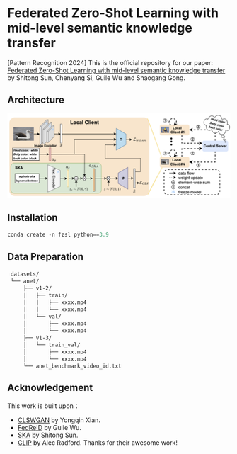 # Federated Zero-Shot Learning with mid-level semantic knowledge transfer
[Pattern Recognition 2024] This is the official repository for our paper: [Federated Zero-Shot Learning with mid-level semantic knowledge transfer](https://www.sciencedirect.com/science/article/pii/S0031320324005752) by Shitong Sun, Chenyang Si, Guile Wu and Shaogang Gong.

## Architecture 
![FZSL Model](./images/model.png "Model Architecture")

## Installation
 ```python
conda create -n fzsl python==3.9
 ```

## Data Preparation
   ```
    datasets/
    └── anet/
        ├── v1-2/
        │   ├── train/
        │   │   ├── xxxx.mp4
        │   │   └── xxxx.mp4
        │   └── val/
        │       ├── xxxx.mp4
        │       └── xxxx.mp4
        ├── v1-3/
        │   └── train_val/
        │       ├── xxxx.mp4
        │       └── xxxx.mp4
        └── anet_benchmark_video_id.txt
  ```

## Acknowledgement

This work is built upon：
+ [CLSWGAN](https://openaccess.thecvf.com/content_cvpr_2018/papers/Xian_Feature_Generating_Networks_CVPR_2018_paper.pdf) by Yongqin Xian.
+ [FedReID](https://www.eecs.qmul.ac.uk/~sgg/papers/WuGong_AAAI2021_FedReID.pdf) by Guile Wu.
+ [SKA](https://arxiv.org/pdf/2110.11384) by Shitong Sun.
+ [CLIP](https://arxiv.org/abs/2103.00020) by Alec Radford.
Thanks for their awesome work!

